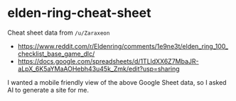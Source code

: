 # elden-ring-cheat-sheet

Cheat sheet data from `/u/Zaraxeon`
- https://www.reddit.com/r/Eldenring/comments/1e9ne3t/elden_ring_100_checklist_base_game_dlc/
- https://docs.google.com/spreadsheets/d/1TLldXX6Z7MbaJR-aLpX_6K5aYMaAOHebh43u45k_Zmk/edit?usp=sharing

I wanted a mobile friendly view of the above Google Sheet data, so I asked AI to generate a site for me.
